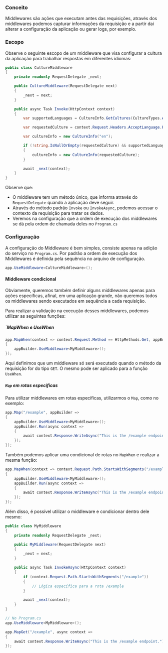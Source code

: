### Conceito
Middlewares são ações que executam antes das requisições, através dos middlewares podemos capturar informações da requisição e a partir dai alterar a configuração da aplicação ou gerar logs, por exemplo.

### Escopo
Observe o seguinte escopo de um middleware que visa configurar a cultura da aplicação para trabalhar respostas em diferentes idiomas:

```csharp
public class CultureMiddleware
{
    private readonly RequestDelegate _next;

    public CultureMiddleware(RequestDelegate next)
    {
        _next = next;
    }

    public async Task Invoke(HttpContext context)
    {
        var supportedLanguages = CultureInfo.GetCultures(CultureTypes.AllCultures);

        var requestedCulture = context.Request.Headers.AcceptLanguage.FirstOrDefault();

        var cultureInfo = new CultureInfo("en");

        if (!string.IsNullOrEmpty(requestedCulture) && supportedLanguages.Any(x => x.Name.Equals(requestedCulture)))
        {
            cultureInfo = new CultureInfo(requestedCulture);
        }

        await _next(context);
    }
}
```
Observe que:
- O middleware tem um método único, que informa através do `RequestDelegate` quando a aplicação deve seguir.
- Através do método padrão `Invoke` ou `InvokeAsync`, podemos acessar o contexto da requisição para tratar os dados.
- Veremos na configuração que a ordem de execução dos  middlewares se dá pela ordem de chamada deles no `Program.cs`
### Configuração
A configuração do Middleware é bem simples, consiste apenas na adição do serviço no `Program.cs`. Por padrão a ordem de execução dos Middlewares é definida pela sequência no arquivo de configuração.
```csharp
app.UseMiddleware<CultureMiddleware>();
```

#### Middleware condicional
Obviamente, queremos também definir alguns middlewares apenas para ações específicas, afinal, em uma aplicação grande, não queremos todos os middlewares sendo executados em sequência a cada requisição.

Para realizar a validação na execução desses middlewares, podemos utilizar as seguintes funções:

##### `MapWhen e UseWhen
```csharp
app.MapWhen(context => context.Request.Method == HttpMethods.Get, appBuilder => 
{ 
	appBuilder.UseMiddleware<MyMiddleware>(); 
});
```
Aqui definimos que um middleware só será executado quando o método da requisição for do tipo `GET`.
O mesmo pode ser aplicado para a função `UseWhen`.


##### `Map` em rotas específicas
Para utilizar middlewares em rotas específicas, utilizarmos o `Map`, como no exemplo:
```csharp
app.Map("/example", appBuilder =>
{
    appBuilder.UseMiddleware<MyMiddleware>();
    appBuilder.Run(async context =>
    {
        await context.Response.WriteAsync("This is the /example endpoint.");
    });
});
```

Também podemos aplicar uma condicional de rotas no `MapWhen` e realizar a mesma função:
```csharp
app.MapWhen(context => context.Request.Path.StartsWithSegments("/example"), appBuilder =>
{
    appBuilder.UseMiddleware<MyMiddleware>();
    appBuilder.Run(async context =>
    {
        await context.Response.WriteAsync("This is the /example endpoint.");
    });
});
```

Além disso, é possível utilizar o middleware e condicionar dentro dele mesmo:
```csharp
public class MyMiddleware
{
    private readonly RequestDelegate _next;

    public MyMiddleware(RequestDelegate next)
    {
        _next = next;
    }

    public async Task InvokeAsync(HttpContext context)
    {
        if (context.Request.Path.StartsWithSegments("/example"))
        {
            // Lógica específica para a rota /example
        }

        await _next(context);
    }
}

// No Program.cs
app.UseMiddleware<MyMiddleware>();

app.MapGet("/example", async context =>
{
    await context.Response.WriteAsync("This is the /example endpoint.");
});

```
